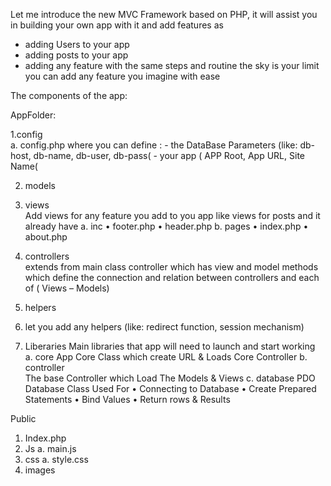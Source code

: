 Let me introduce the new MVC Framework based on PHP, it will assist you in building your own app with it and add features as
- adding Users to your app
- adding posts to your app
- adding any feature with the same steps and routine the sky is your limit you can add any feature you imagine with ease

The components of the app:

AppFolder:  

   1.config        
     a. config.php  where you can define  : 
       - the DataBase Parameters (like: db-host, db-name, db-user, db-pass(
       - your app ( APP Root, App URL, Site Name(

2.	models
3.	views    
Add views for any feature you add to you app like views for posts  and it already have 
a.	inc 
•	footer.php
•	header.php
b.	pages
•	index.php
•	about.php
4.	controllers  
extends from main class controller which has view and model methods which define the connection and relation between controllers and each of  ( Views – Models)
5.	helpers 		
1.	 let you add any helpers (like: redirect function, session mechanism)

6.	Liberaries
Main libraries that app will need to launch and start working	
a.	core
App Core Class which create URL & Loads Core Controller
b.	controller  
The base Controller which Load The Models & Views
c.	database
 PDO Database Class Used For 
•	Connecting to Database
•	 Create Prepared Statements
•	Bind Values
•	Return rows & Results

Public
1.	Index.php
2.	Js
a.	main.js
3.	css
a.	style.css
4.	images
